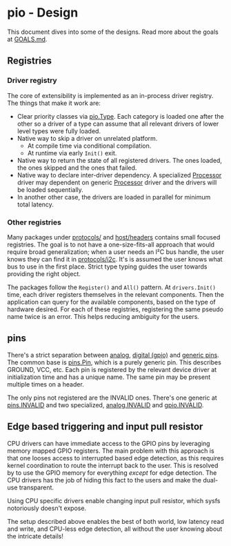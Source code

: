 # pio - Design

This document dives into some of the designs. Read more about the goals at
[GOALS.md](GOALS.md).

## Registries

### Driver registry

The core of extensibility is implemented as an in-process driver registry. The
things that make it work are:
* Clear priority classes via
  [pio.Type](https://godoc.org/github.com/maruel/dlibox/go/pio#Type).
  Each category is loaded one after the other so a driver of a type can assume
  that all relevant drivers of lower level types were fully loaded.
* Native way to skip a driver on unrelated platform.
  * At compile time via conditional compilation.
  * At runtime via early `Init()` exit.
* Native way to return the state of all registered drivers. The ones loaded, the
  ones skipped and the ones that failed.
* Native way to declare inter-driver dependency. A specialized
  [Processor](https://godoc.org/github.com/maruel/dlibox/go/pio#Type)
  driver may dependent on generic
  [Processor](https://godoc.org/github.com/maruel/dlibox/go/pio#Type)
  driver and the drivers will be loaded sequentially.
* In another other case, the drivers are loaded in parallel for minimum total
  latency.


### Other registries

Many packages under [protocols/](../../protocols) and
[host/headers](../../host/headers) contains small focused registries. The goal
is to not have a one-size-fits-all approach that would require broad
generalization; when a user needs an I²C bus handle, the user knows they can
find it in [protocols/i2c](../../protocols/i2c). It's is assumed the user knows
what bus to use in the first place. Strict type typing guides the user towards
providing the right object.

The packages follow the `Register()` and `All()` pattern. At `drivers.Init()`
time, each driver registers themselves in the relevant components. Then the
application can query for the available components, based on the type of
hardware desired. For each of these registries, registering the same pseudo name
twice is an error. This helps reducing ambiguity for the users.


## pins

There's a strict separation between
[analog](https://godoc.org/github.com/maruel/dlibox/go/pio/protocols/analog#PinIO),
[digital
(gpio)](https://godoc.org/github.com/maruel/dlibox/go/pio/protocols/gpio#PinIO)
and [generic
pins](https://godoc.org/github.com/maruel/dlibox/go/pio/protocols/pins#Pin). The
common base is
[pins.Pin](https://godoc.org/github.com/maruel/dlibox/go/pio/protocols/pins#Pin),
which is a purely generic pin. This describes GROUND,
VCC, etc. Each pin is registered by the relevant device driver at initialization
time and has a unique name. The same pin may be present multiple times on a
header.

The only pins not registered are the INVALID ones. There's one generic
at
[pins.INVALID](https://godoc.org/github.com/maruel/dlibox/go/pio/protocols/pins#INVALID)
and two specialized,
[analog.INVALID](https://godoc.org/github.com/maruel/dlibox/go/pio/protocols/analog#INVALID)
and
[gpio.INVALID](https://godoc.org/github.com/maruel/dlibox/go/pio/protocols/gpio#INVALID).


## Edge based triggering and input pull resistor

CPU drivers can have immediate access to the GPIO pins by leveraging memory
mapped GPIO registers. The main problem with this approach is that one looses
access to interrupted based edge detection, as this requires kernel coordination
to route the interrupt back to the user. This is resolved by to use the GPIO
memory for everything _except_ for edge detection. The CPU drivers has the job
of hiding this fact to the users and make the dual-use transparent.

Using CPU specific drivers enable changing input pull resistor, which sysfs
notoriously doesn't expose.

The setup described above enables the best of both world, low latency read and
write, and CPU-less edge detection, all without the user knowing about the
intricate details!
